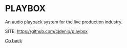 # PLAYBOX

 An audio playback system for the live production industry. 
 
 SITE: https://github.com/cjdenio/playbox

 [Go back](https://portable-linux-apps.github.io/apps.html)

